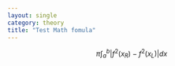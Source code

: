```yaml
---
layout: single
category: theory
title: "Test Math fomula"
---
```


$$ \pi \int_{a}^{b}|f^2(x_{R})-f^2(x_{L})|dx $$
